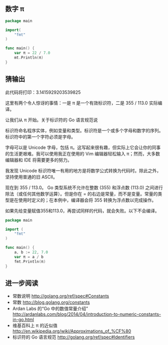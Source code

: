 ## 数字 π

```go
package main

import(
    "fmt"
)

func main() {
    var π = 22 / 7.0
    mt.Println(π)
}
```

## 猜输出

此代码将打印：3.1415929203539825


这里有两个令人惊讶的事情：一是 π 是一个有效标识符，二是 355 / 113.0 实际编译。

让我们从 π 开始。关于标识符的 Go 语言规范说

标识符命名程序实体，例如变量和类型。标识符是一个或多个字母和数字的序列。标识符中的第一个字符必须是字母。

字母可以是 Unicode 字母，包括 π。这写起来很有趣，但实际上它会让你的同事的生活更艰难。我可以使用我正在使用的 Vim 编辑器轻松输入 π；然而，大多数编辑器和 IDE 将需要更多的努力。

我发现 Unicode 标识符唯一有用的地方是将数学公式转换为代码时。除此之外，坚持使用普通的旧 ASCII。

现在到 355 / 113.0。 Go 类型系统不允许在整数 (355) 和浮点数 (113.0) 之间进行除法（或任何其他数学运算）。但是你在 = 的右边是常量，而不是变量。常量的类型是在使用时定义的；在本例中，编译器会将 355 转换为浮点数以完成操作。

如果先给变量赋值355和113.0，再尝试同样的代码，就会失败。以下不会编译。

```go
package main

import (
    "fmt"
)

func main() {
    a, b := 22, 7.0
    var π = a / b
    fmt.Println(π)
}
```

## 进一步阅读

- 常数说明 http://golang.org/ref/spec#Constants
- 常数 http://blog.golang.org/constants
- Ardan Labs 的“Go 中的数值常量介绍” http://ardanlabs.com/blog/2014/04/introduction-to-numeric-constants-in-go.html
- 维基百科上 π 的近似值 http://en.wikipedia.org/wiki/Approximations_of_%CF%80
- 标识符的 Go 语言规范 http://golang.org/ref/spec#Identifiers
